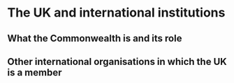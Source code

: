 # The UK and international institutions

## What the Commonwealth is and its role

## Other international organisations in which the UK is a member
